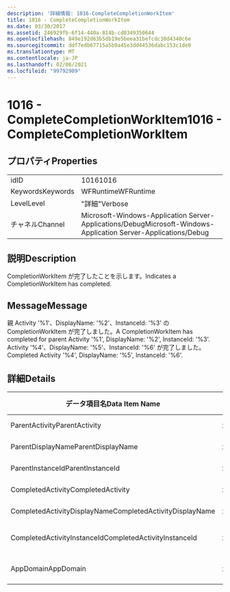 ```yaml
---
description: '詳細情報: 1016-CompleteCompletionWorkItem'
title: 1016 - CompleteCompletionWorkItem
ms.date: 03/30/2017
ms.assetid: 246929fb-6f14-440a-814b-cd8349350644
ms.openlocfilehash: 849e192d63b5db19e5beea31befcdc38d4340c6e
ms.sourcegitcommit: ddf7edb67715a5b9a45e3dd44536dabc153c1de0
ms.translationtype: MT
ms.contentlocale: ja-JP
ms.lasthandoff: 02/06/2021
ms.locfileid: "99792909"
---
```

# <a name="1016---completecompletionworkitem"></a><span data-ttu-id="3fa1c-103">1016 - CompleteCompletionWorkItem</span><span class="sxs-lookup"><span data-stu-id="3fa1c-103">1016 - CompleteCompletionWorkItem</span></span>

## <a name="properties"></a><span data-ttu-id="3fa1c-104">プロパティ</span><span class="sxs-lookup"><span data-stu-id="3fa1c-104">Properties</span></span>  
  
|||  
|-|-|  
|<span data-ttu-id="3fa1c-105">id</span><span class="sxs-lookup"><span data-stu-id="3fa1c-105">ID</span></span>|<span data-ttu-id="3fa1c-106">1016</span><span class="sxs-lookup"><span data-stu-id="3fa1c-106">1016</span></span>|  
|<span data-ttu-id="3fa1c-107">Keywords</span><span class="sxs-lookup"><span data-stu-id="3fa1c-107">Keywords</span></span>|<span data-ttu-id="3fa1c-108">WFRuntime</span><span class="sxs-lookup"><span data-stu-id="3fa1c-108">WFRuntime</span></span>|  
|<span data-ttu-id="3fa1c-109">Level</span><span class="sxs-lookup"><span data-stu-id="3fa1c-109">Level</span></span>|<span data-ttu-id="3fa1c-110">"詳細"</span><span class="sxs-lookup"><span data-stu-id="3fa1c-110">Verbose</span></span>|  
|<span data-ttu-id="3fa1c-111">チャネル</span><span class="sxs-lookup"><span data-stu-id="3fa1c-111">Channel</span></span>|<span data-ttu-id="3fa1c-112">Microsoft-Windows-Application Server-Applications/Debug</span><span class="sxs-lookup"><span data-stu-id="3fa1c-112">Microsoft-Windows-Application Server-Applications/Debug</span></span>|  
  
## <a name="description"></a><span data-ttu-id="3fa1c-113">説明</span><span class="sxs-lookup"><span data-stu-id="3fa1c-113">Description</span></span>  

 <span data-ttu-id="3fa1c-114">CompletionWorkItem が完了したことを示します。</span><span class="sxs-lookup"><span data-stu-id="3fa1c-114">Indicates a CompletionWorkItem has completed.</span></span>  
  
## <a name="message"></a><span data-ttu-id="3fa1c-115">Message</span><span class="sxs-lookup"><span data-stu-id="3fa1c-115">Message</span></span>  

 <span data-ttu-id="3fa1c-116">親 Activity '%1'、DisplayName: '%2'、InstanceId: '%3' の CompletionWorkItem が完了しました。</span><span class="sxs-lookup"><span data-stu-id="3fa1c-116">A CompletionWorkItem has completed for parent Activity '%1', DisplayName: '%2', InstanceId: '%3'.</span></span> <span data-ttu-id="3fa1c-117">Activity '%4'、DisplayName: '%5'、InstanceId: '%6' が完了しました。</span><span class="sxs-lookup"><span data-stu-id="3fa1c-117">Completed Activity '%4', DisplayName: '%5', InstanceId: '%6'.</span></span>  
  
## <a name="details"></a><span data-ttu-id="3fa1c-118">詳細</span><span class="sxs-lookup"><span data-stu-id="3fa1c-118">Details</span></span>  
  
|<span data-ttu-id="3fa1c-119">データ項目名</span><span class="sxs-lookup"><span data-stu-id="3fa1c-119">Data Item Name</span></span>|<span data-ttu-id="3fa1c-120">データ項目の型</span><span class="sxs-lookup"><span data-stu-id="3fa1c-120">Data Item Type</span></span>|<span data-ttu-id="3fa1c-121">説明</span><span class="sxs-lookup"><span data-stu-id="3fa1c-121">Description</span></span>|  
|--------------------|--------------------|-----------------|  
|<span data-ttu-id="3fa1c-122">ParentActivity</span><span class="sxs-lookup"><span data-stu-id="3fa1c-122">ParentActivity</span></span>|<span data-ttu-id="3fa1c-123">xs:string</span><span class="sxs-lookup"><span data-stu-id="3fa1c-123">xs:string</span></span>|<span data-ttu-id="3fa1c-124">親アクティビティの型名。</span><span class="sxs-lookup"><span data-stu-id="3fa1c-124">The type name of the parent activity.</span></span>|  
|<span data-ttu-id="3fa1c-125">ParentDisplayName</span><span class="sxs-lookup"><span data-stu-id="3fa1c-125">ParentDisplayName</span></span>|<span data-ttu-id="3fa1c-126">xs:string</span><span class="sxs-lookup"><span data-stu-id="3fa1c-126">xs:string</span></span>|<span data-ttu-id="3fa1c-127">親アクティビティの表示名。</span><span class="sxs-lookup"><span data-stu-id="3fa1c-127">The display name of the parent activity.</span></span>|  
|<span data-ttu-id="3fa1c-128">ParentInstanceId</span><span class="sxs-lookup"><span data-stu-id="3fa1c-128">ParentInstanceId</span></span>|<span data-ttu-id="3fa1c-129">xs:string</span><span class="sxs-lookup"><span data-stu-id="3fa1c-129">xs:string</span></span>|<span data-ttu-id="3fa1c-130">親アクティビティのインスタンス ID。</span><span class="sxs-lookup"><span data-stu-id="3fa1c-130">The instance id of the parent activity.</span></span>|  
|<span data-ttu-id="3fa1c-131">CompletedActivity</span><span class="sxs-lookup"><span data-stu-id="3fa1c-131">CompletedActivity</span></span>|<span data-ttu-id="3fa1c-132">xs:string</span><span class="sxs-lookup"><span data-stu-id="3fa1c-132">xs:string</span></span>|<span data-ttu-id="3fa1c-133">完了したアクティビティの型名。</span><span class="sxs-lookup"><span data-stu-id="3fa1c-133">The type name of the completed activity.</span></span>|  
|<span data-ttu-id="3fa1c-134">CompletedActivityDisplayName</span><span class="sxs-lookup"><span data-stu-id="3fa1c-134">CompletedActivityDisplayName</span></span>|<span data-ttu-id="3fa1c-135">xs:string</span><span class="sxs-lookup"><span data-stu-id="3fa1c-135">xs:string</span></span>|<span data-ttu-id="3fa1c-136">完了したアクティビティの表示名。</span><span class="sxs-lookup"><span data-stu-id="3fa1c-136">The display name of the completed activity.</span></span>|  
|<span data-ttu-id="3fa1c-137">CompletedActivityInstanceId</span><span class="sxs-lookup"><span data-stu-id="3fa1c-137">CompletedActivityInstanceId</span></span>|<span data-ttu-id="3fa1c-138">xs:string</span><span class="sxs-lookup"><span data-stu-id="3fa1c-138">xs:string</span></span>|<span data-ttu-id="3fa1c-139">完了したアクティビティのインスタンス ID。</span><span class="sxs-lookup"><span data-stu-id="3fa1c-139">The instance id of the completed activity.</span></span>|  
|<span data-ttu-id="3fa1c-140">AppDomain</span><span class="sxs-lookup"><span data-stu-id="3fa1c-140">AppDomain</span></span>|<span data-ttu-id="3fa1c-141">xs:string</span><span class="sxs-lookup"><span data-stu-id="3fa1c-141">xs:string</span></span>|<span data-ttu-id="3fa1c-142">AppDomain.CurrentDomain.FriendlyName で返される文字列。</span><span class="sxs-lookup"><span data-stu-id="3fa1c-142">The string returned by AppDomain.CurrentDomain.FriendlyName.</span></span>|
